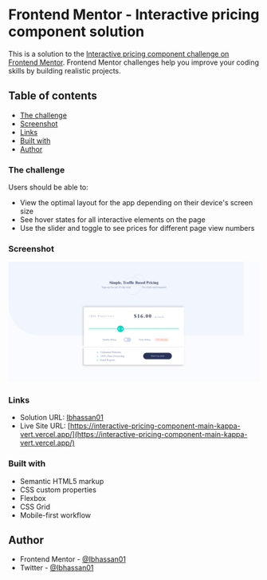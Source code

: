 # Frontend Mentor - Interactive pricing component solution

This is a solution to the [Interactive pricing component challenge on Frontend Mentor](https://www.frontendmentor.io/challenges/interactive-pricing-component-t0m8PIyY8). Frontend Mentor challenges help you improve your coding skills by building realistic projects. 

## Table of contents

  - [The challenge](#the-challenge)
  - [Screenshot](#screenshot)
  - [Links](#links)
  - [Built with](#built-with)
  - [Author](#author)
  
### The challenge

Users should be able to:

- View the optimal layout for the app depending on their device's screen size
- See hover states for all interactive elements on the page
- Use the slider and toggle to see prices for different page view numbers

### Screenshot

![](./images/Screenshot%20(232).png)


### Links

- Solution URL: [Ibhassan01](https://github.com/Ibhassan01/interactive-pricing-component-main)
- Live Site URL: [https://interactive-pricing-component-main-kappa-vert.vercel.app/](https://interactive-pricing-component-main-kappa-vert.vercel.app/)

### Built with

- Semantic HTML5 markup
- CSS custom properties
- Flexbox
- CSS Grid
- Mobile-first workflow

## Author
- Frontend Mentor - [@Ibhassan01](https://www.frontendmentor.io/profile/Ibhassan01)
- Twitter - [@Ibhassan01](https://twitter.com/IbHassan01)